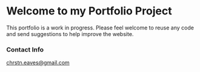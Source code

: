 # Welcome to my Portfolio Project

This portfolio is a work in progress. Please feel welcome to reuse any code and send suggestions to help improve the website. 

### Contact Info
chrstn.eaves@gmail.com
